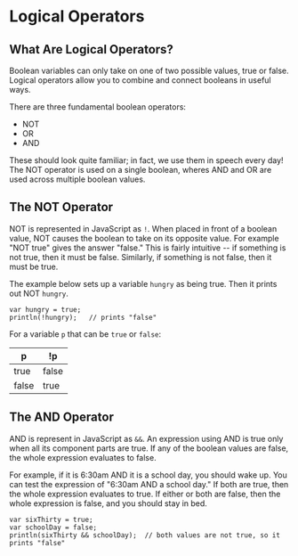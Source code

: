 # Logical Operators

## What Are Logical Operators?

Boolean variables can only take on one of two possible values, true or false. Logical operators allow you to combine and connect booleans in useful ways.

There are three fundamental boolean operators:

- NOT
- OR
- AND

These should look quite familiar; in fact, we use them in speech every day! The NOT operator is used on a single boolean, wheres AND and OR are used across multiple boolean values.

## The NOT Operator

NOT is represented in JavaScript as `!`. When placed in front of a boolean value, NOT causes the boolean to take on its opposite value. For example "NOT true" gives the answer "false." This is fairly intuitive -- if something is not true, then it must be false. Similarly, if something is not false, then it must be true.

The example below sets up a variable `hungry` as being true. Then it prints out NOT `hungry`.

```
var hungry = true;
println(!hungry);   // prints "false"
```

For a variable `p` that can be `true` or `false`:

| p     | !p    |
|-------|-------|
| true  | false |
| false | true  |


## The AND Operator

AND is represent in JavaScript as `&&`. An expression using AND is true only when all its component parts are true. If any of the boolean values are false, the whole expression evaluates to false.

For example, if it is 6:30am AND it is a school day, you should wake up. You can test the expression of "6:30am AND a school day." If both are true, then the whole expression evaluates to true. If either or both are false, then the whole expression is false, and you should stay in bed.

```
var sixThirty = true;
var schoolDay = false;
println(sixThirty && schoolDay);  // both values are not true, so it prints "false"
```
